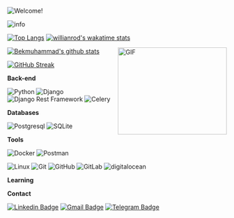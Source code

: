 ![Welcome!](COIp95v7.gif)


<img src="https://github-profile-summary-cards.vercel.app/api/cards/profile-details?username=Bekmuhammad-Mamadiyev&theme=github_dark" alt="info">

[![Top Langs](https://github-readme-stats.vercel.app/api/top-langs/?username=Bekmuhammad-Mamadiyev&theme=github_dark&show_icons=true)](https://github.com/Bekmuhammad-Mamadiyev/) [![willianrod's wakatime stats](https://github-readme-stats.vercel.app/api/wakatime?username=m_bekmuhammad&theme=github_dark&layout=compact)](https://wakatime.com/@m_bekmuhammad)


<img align="right" alt="GIF" src="https://user-images.githubusercontent.com/5355808/139111924-210cc6fa-9fb1-4dac-929d-6324a5836a92.gif" width="250" height="200" />

[![Bekmuhammad's github stats](https://github-readme-stats.vercel.app/api?username=Bekmuhammad-Mamadiyev&theme=github_dark&show_icons=true)](https://github.com/Bekmuhammad-Mamadiyev/)
<!-- Readme Docs: https://github.com/anuraghazra/github-readme-stats -->

[![GitHub Streak](https://github-readme-streak-stats.herokuapp.com?user=Bekmuhammad-Mamadiyev&theme=tokyonight_duo&hide_border=true)](https://github.com/Bekmuhammad-Mamadiyev/)
<!-- https://github.com/denvercoder1/github-readme-streak-stats -->



**Back-end**

![Python](https://img.shields.io/badge/-Python-black?style=flat-square&logo=Python)
![Django](https://img.shields.io/badge/-Django-0aad48?style=flat-square&logo=Django)
![Django Rest Framework](https://img.shields.io/badge/DRF-red?style=flat-square&logo=Django)
![Celery](https://img.shields.io/badge/-Celery-%2300C7B7?style=flat-square&logo=Celery)

**Databases**

![Postgresql](https://img.shields.io/badge/-Postgresql-%232c3e50?style=flat-square&logo=Postgresql)
![SQLite](https://img.shields.io/badge/-Sqlite-%232c3e50?style=flat-square&logo=Sqlite)

**Tools**

![Docker](https://img.shields.io/badge/-Docker-46a2f1?style=flat-square&logo=docker&logoColor=white)
![Postman](https://img.shields.io/badge/Postman-FCA121?style=flat-square&logo=postman)

![Linux](https://img.shields.io/badge/Linux-black?style=flat-square&logo=linux)
![Git](https://img.shields.io/badge/-Git-black?style=flat-square&logo=git)
![GitHub](https://img.shields.io/badge/-GitHub-181717?style=flat-square&logo=github)
![GitLab](https://img.shields.io/badge/-GitLab-FCA121?style=flat-square&logo=gitlab)
<img src="https://img.shields.io/badge/Digital_Ocean-0080FF?style=for-the-badge&logo=DigitalOcean&logoColor=white" alt="digitalocean" />

**Learning**

**Contact**

[![Linkedin Badge](https://img.shields.io/badge/-Linkedin-blue?style=flat-square&logo=Linkedin&logoColor=white&link=https://www.linkedin.com/in/bekmuhammad-mamadiyev/)](https://www.linkedin.com/in/bekmuhammad-mamadiyev/)
[![Gmail Badge](https://img.shields.io/badge/-Gmail-c14438?style=flat-square&logo=Gmail&logoColor=white&link=mailto:bekmuhammadmamadiyev90@gmail.com)](mailto:bekmuhammadmamadiyev90@gmail.com)
[![Telegram Badge](https://img.shields.io/badge/-Telegram-blue?style=flat-square&logo=Telegram&logoColor=white&link=https://t.me/Bekmuhammad_Mamadiyev)](https://t.me/Bekmuhammad_Mamadiyev)
